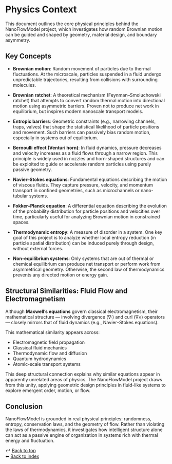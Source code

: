 # Physics Context

This document outlines the core physical principles behind the NanoFlowModel project, which investigates how random Brownian motion can be guided and shaped by geometry, material design, and boundary asymmetry.

## Key Concepts

- **Brownian motion**: Random movement of particles due to thermal fluctuations. At the microscale, particles suspended in a fluid undergo unpredictable trajectories, resulting from collisions with surrounding molecules.

- **Brownian ratchet**: A theoretical mechanism (Feynman–Smoluchowski ratchet) that attempts to convert random thermal motion into directional motion using asymmetric barriers. Proven not to produce net work in equilibrium, but inspires modern nanoscale transport models.

- **Entropic barriers**: Geometric constraints (e.g., narrowing channels, traps, valves) that shape the statistical likelihood of particle positions and movement. Such barriers can passively bias random motion, especially in systems out of equilibrium.

- **Bernoulli effect (Venturi horn)**: In fluid dynamics, pressure decreases and velocity increases as a fluid flows through a narrow region. This principle is widely used in nozzles and horn-shaped structures and can be exploited to guide or accelerate random particles using purely passive geometry.

- **Navier–Stokes equations**: Fundamental equations describing the motion of viscous fluids. They capture pressure, velocity, and momentum transport in confined geometries, such as microchannels or nano-tubular systems.

- **Fokker–Planck equation**: A differential equation describing the evolution of the probability distribution for particle positions and velocities over time, particularly useful for analyzing Brownian motion in constrained spaces.

- **Thermodynamic entropy**: A measure of disorder in a system. One key goal of this project is to analyze whether local entropy reduction (in particle spatial distribution) can be induced purely through design, without external forces.

- **Non-equilibrium systems**: Only systems that are out of thermal or chemical equilibrium can produce net transport or perform work from asymmetrical geometry. Otherwise, the second law of thermodynamics prevents any directed motion or energy gain.

## Structural Similarities: Fluid Flow and Electromagnetism

Although **Maxwell’s equations** govern classical electromagnetism, their mathematical structure — involving divergence (∇·) and curl (∇×) operators — closely mirrors that of fluid dynamics (e.g., Navier–Stokes equations).

This mathematical similarity appears across:

- Electromagnetic field propagation
- Classical fluid mechanics
- Thermodynamic flow and diffusion
- Quantum hydrodynamics
- Atomic-scale transport systems

This deep structural connection explains why similar equations appear in apparently unrelated areas of physics. The NanoFlowModel project draws from this unity, applying geometric design principles in fluid-like systems to explore emergent order, motion, or flow.

## Conclusion

NanoFlowModel is grounded in real physical principles: randomness, entropy, conservation laws, and the geometry of flow. Rather than violating the laws of thermodynamics, it investigates how intelligent structure alone can act as a passive engine of organization in systems rich with thermal energy and fluctuation.

↩️ [Back to top](#)  
⬅️ [Back to index](../index.md)
